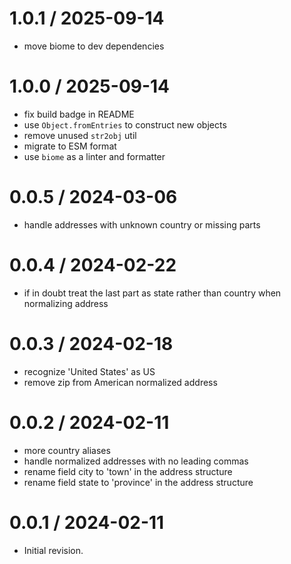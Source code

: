 
1.0.1 / 2025-09-14
==================

 * move biome to dev dependencies

1.0.0 / 2025-09-14
==================

 * fix build badge in README
 * use `Object.fromEntries` to construct new objects
 * remove unused `str2obj` util
 * migrate to ESM format
 * use `biome` as a linter and formatter

0.0.5 / 2024-03-06
==================

 * handle addresses with unknown country or missing parts

0.0.4 / 2024-02-22
==================

 * if in doubt treat the last part as state rather than country when normalizing address

0.0.3 / 2024-02-18
==================

 * recognize 'United States' as US
 * remove zip from American normalized address

0.0.2 / 2024-02-11
==================

 * more country aliases
 * handle normalized addresses with no leading commas
 * rename field city to 'town' in the address structure
 * rename field state to 'province' in the address structure

0.0.1 / 2024-02-11
==================

 * Initial revision.
